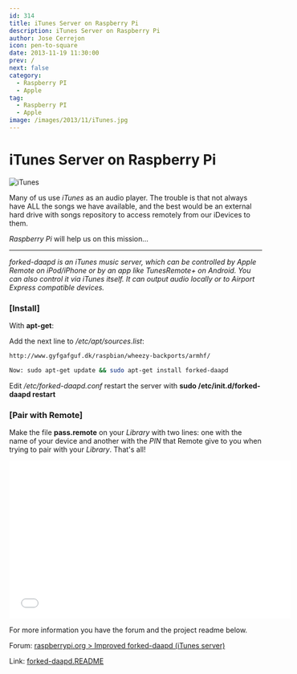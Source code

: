 ```yaml
---
id: 314
title: iTunes Server on Raspberry Pi
description: iTunes Server on Raspberry Pi
author: Jose Cerrejon
icon: pen-to-square
date: 2013-11-19 11:30:00
prev: /
next: false
category:
  - Raspberry PI
  - Apple
tag:
  - Raspberry PI
  - Apple
image: /images/2013/11/iTunes.jpg
---
```


# iTunes Server on Raspberry Pi

![iTunes](/images/2013/11/iTunes.jpg)

Many of us use *iTunes* as an audio player. The trouble is that not always have ALL the songs we have available, and the best would be an external hard drive with songs repository to access remotely from our iDevices to them.

*Raspberry Pi* will help us on this mission...

- - -
*forked-daapd is an iTunes music server, which can be controlled by Apple Remote on iPod/iPhone or by an app like TunesRemote+ on Android. You can also control it via iTunes itself. It can output audio locally or to Airport Express compatible devices.*

###  [Install]

With **apt-get**:

Add the next line to */etc/apt/sources.list*:
```bash
http://www.gyfgafguf.dk/raspbian/wheezy-backports/armhf/

Now: sudo apt-get update && sudo apt-get install forked-daapd
```

Edit */etc/forked-daapd.conf* restart the server with **sudo /etc/init.d/forked-daapd restart**

###  [Pair with Remote]

Make the file **pass.remote** on your *Library* with two lines: one with the name of your device and another with the *PIN* that Remote give to you when trying to pair with your *Library*. That's all!

<iframe width="560" height="315" src="//www.youtube.com/embed/D7BhMCV3UtQ" frameborder="0" allowfullscreen></iframe>

For more information you have the forum and the project readme below.

Forum: [raspberrypi.org > Improved forked-daapd (iTunes server)](http://www.raspberrypi.org/phpBB3/viewtopic.php?f=66&t=49928)

Link: [forked-daapd.README](http://gyfgafguf.dk/raspbian/forked-daapd.README)